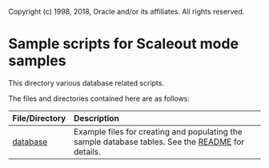 Copyright (c) 1998, 2018, Oracle and/or its affiliates. All rights reserved.

# Sample scripts for Scaleout mode samples

This directory various database related scripts.

The files and directories contained here are as follows:

| File/Directory         | Description                              |
| :--------------------- | :------------------------------------ |
| [database](./database) | Example files for creating and populating the sample database tables. See the [README](./database/README.md) for details.|
